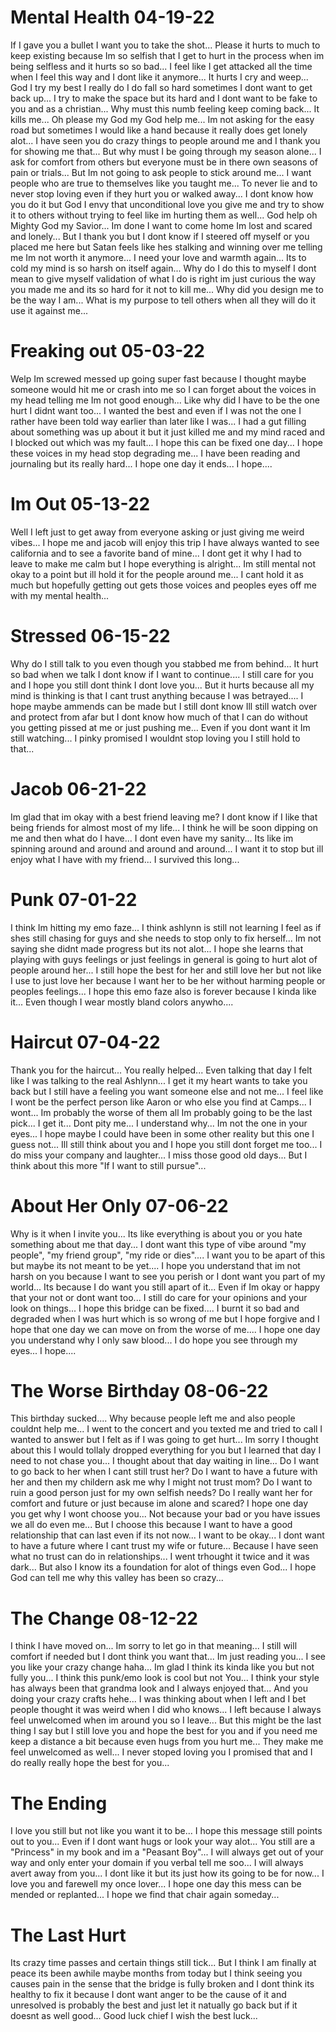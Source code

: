 # Mental Health 04-19-22
If I gave you a bullet I want you to take the shot... Please it hurts to much to keep existing because Im so selfish that I get to hurt in the process when im being selfless and it hurts so so bad... I feel like I get attacked all the time when I feel this way and I dont like it anymore... It hurts I cry and weep... God I try my best I really do I do fall so hard sometimes I dont want to get back up... I try to make the space but its hard and I dont want to be fake to you and as a christian... Why must this numb feeling keep coming back... It kills me... Oh please my God my God help me... Im not asking for the easy road but sometimes I would like a hand because it really does get lonely alot... I have seen you do crazy things to people around me and I thank you for showing me that... But why must I be going through my season alone... I ask for comfort from others but everyone must be in there own seasons of pain or trials... But Im not going to ask people to stick around me... I want people who are true to themselves like you taught me... To never lie and to never stop loving even if they hurt you or walked away... I dont know how you do it but God I envy that unconditional love you give me and try to show it to others without trying to feel like im hurting them as well... God help oh Mighty God my Savior... Im done I want to come home Im lost and scared and lonely... But I thank you but I dont know if I steered off myself or you placed me here but Satan feels like hes stalking and winning over me telling me Im not worth it anymore... I need your love and warmth again... Its to cold my mind is so harsh on itself again... Why do I do this to myself I dont mean to give myself validation of what I do is right im just curious the way you made me and its so hard for it not to kill me... Why did you design me to be the way I am... What is my purpose to tell others when all they will do it use it against me...

# Freaking out 05-03-22
Welp Im screwed messed up going super fast because I thought maybe someone would hit me or crash into me so I can forget about the voices in my head telling me Im not good enough... Like why did I have to be the one hurt I didnt want too... I wanted the best and even if I was not the one I rather have been told way earlier than later like I was... I had a gut filling about something was up about it but it just killed me and my mind raced and I blocked out which was my fault... I hope this can be fixed one day... I hope these voices in my head stop degrading me... I have been reading and journaling but its really hard... I hope one day it ends... I hope....


# Im Out 05-13-22
Well I left just to get away from everyone asking or just giving me weird vibes... I hope me and jacob will enjoy this trip I have always wanted to see california and to see a favorite band of mine... I dont get it why I had to leave to make me calm but I hope everything is alright... Im still mental not okay to a point but ill hold it for the people around me... I cant hold it as much but hopefully getting out gets those voices and peoples eyes off me with my mental health...

# Stressed 06-15-22
Why do I still talk to you even though you stabbed me from behind... It hurt so bad when we talk I dont know if I want to continue.... I still care for you and I hope you still dont think I dont love you... But it hurts because all my mind is thinking is that I cant trust anything because I was betrayed.... I hope maybe ammends can be made but I still dont know Ill still watch over and protect from afar but I dont know how much of that I can do without you getting pissed at me or just pushing me... Even if you dont want it Im still watching... I pinky promised I wouldnt stop loving you I still hold to that...


# Jacob 06-21-22
Im glad that im okay with a best friend leaving me? I dont know if I like that being friends for almost most of my life... I think he will be soon dipping on me and then what do I have... I dont even have my sanity... Its like im spinning around and around and around and around... I want it to stop but ill enjoy what I have with my friend... I survived this long... 


# Punk 07-01-22
I think Im hitting my emo faze... I think ashlynn is still not learning I feel as if shes still chasing for guys and she needs to stop only to fix herself... Im not saying she didnt made progress but its not alot... I hope she learns that playing with guys feelings or just feelings in general is going to hurt alot of people around her... I still hope the best for her and still love her but not like I use to just love her because I want her to be her without harming people or peoples feelings... I hope this emo faze also is forever because I kinda like it... Even though I wear mostly bland colors anywho....


# Haircut 07-04-22
Thank you for the haircut... You really helped... Even talking that day I felt like I was talking to the real Ashlynn... I get it my heart wants to take you back but I still have a feeling you want someone else and not me... I feel like I wont be the perfect person like Aaron or who else you find at Camps... I wont... Im probably the worse of them all Im probably going to be the last pick... I get it... Dont pity me... I understand why... Im not the one in your eyes... I hope maybe I could have been in some other reality but this one I guess not... Ill still think about you and I hope you still dont forget me too... I do miss your company and laughter... I miss those good old days... But I think about this more "If I want to still pursue"...


# About Her Only 07-06-22
Why is it when I invite you... Its like everything is about you or you hate something about me that day... I dont want this type of vibe around "my people", "my friend group", "my ride or dies".... I want you to be apart of this but maybe its not meant to be yet.... I hope you understand that im not harsh on you because I want to see you perish or I dont want you part of my world... Its because I do want you still apart of it... Even if Im okay or happy that your not or dont want too... I still do care for your opinions and your look on things... I hope this bridge can be fixed.... I burnt it so bad and degraded when I was hurt which is so wrong of me but I hope forgive and I hope that one day we can move on from the worse of me.... I hope one day you understand why I only saw blood... I do hope you see through my eyes... I hope....


# The Worse Birthday 08-06-22
This birthday sucked.... Why because people left me and also people couldnt help me... I went to the concert and you texted me and tried to call I wanted to answer but I felt as if I was going to get hurt... Im sorry I thought about this I would tollaly dropped everything for you but I learned that day I need to not chase you... I thought about that day waiting in line... Do I want to go back to her when I cant still trust her? Do I want to have a future with her and then my childern ask me why I might not trust mom? Do I want to ruin a good person just for my own selfish needs? Do I really want her for comfort and future or just because im alone and scared? I hope one day you get why I wont choose you... Not because your bad or you have issues we all do even me... But I choose this because I want to have a good relationship that can last even if its not now... I want to be okay... I dont want to have a future where I cant trust my wife or future... Because I have seen what no trust can do in relationships... I went trhought it twice and it was dark... But also I know its a foundation for alot of things even God... I hope God can tell me why this valley has been so crazy...


# The Change 08-12-22
I think I have moved on... Im sorry to let go in that meaning... I still will comfort if needed but I dont think you want that... Im just reading you... I see you like your crazy change haha... Im glad I think its kinda like you but not fully you... I think this punk/emo look is cool but not You... I think your style has always been that grandma look and I always enjoyed that... And you doing your crazy crafts hehe... I was thinking about when I left and I bet people thought it was weird when I did who knows... I left because I always feel unwelcomed when im around you so I leave... But this might be the last thing I say but I still love you and hope the best for you and if you need me keep a distance a bit because even hugs from you hurt me... They make me feel unwelcomed as well... I never stoped loving you I promised that and I do really really hope the best for you...


# The Ending
I love you still but not like you want it to be... I hope this message still points out to you... Even if I dont want hugs or look your way alot... You still are a "Princess" in my book and im a "Peasant Boy"... I will always get out of your way and only enter your domain if you verbal tell me soo... I will always avert away from you... I dont like it but its just how its going to be for now... I love you and farewell my once lover... I hope one day this mess can be mended or replanted... I hope we find that chair again someday...

# The Last Hurt
Its crazy time passes and certain things still tick... But I think I am finally at peace its been awhile maybe months from today but I think seeing you causes pain in the sense that the bridge is fully broken and I dont think its healthy to fix it because I dont want anger to be the cause of it and unresolved is probably the best and just let it natually go back but if it doesnt as well good... Good luck chief I wish the best luck...
